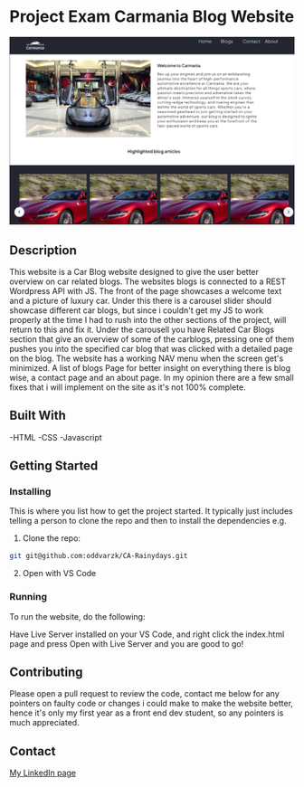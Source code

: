 # Project Exam Carmania Blog Website

![image](https://raw.githubusercontent.com/oddvarzk/Portofolio1/main/images/Carmania.png)


## Description

This website is a Car Blog website designed to give the user better overview on car related blogs.
The websites blogs is connected to a REST Wordpress API with JS.
The front of the page showcases a welcome text and a picture of luxury car. Under this there is a carousel slider should showcase different car blogs, but since i couldn't get my JS to work properly at the time
I had to rush into the other sections of the project, will return to this and fix it.
Under the carousell you have Related Car Blogs section that give an overview of some of the carblogs, pressing one of them pushes you into the specified car blog that was clicked with a detailed
page on the blog. 
The website has a working NAV menu when the screen get's minimized. A list of blogs Page for better insight on everything there is blog wise, a contact page and an about page. In my opinion there are a few 
small fixes that i will implement on the site as it's not 100% complete. 

## Built With

-HTML
-CSS
-Javascript

## Getting Started

### Installing

This is where you list how to get the project started. It typically just includes telling a person to clone the repo and then to install the dependencies e.g.

1. Clone the repo:

```bash
git git@github.com:oddvarzk/CA-Rainydays.git
```

2. Open with VS Code

### Running


To run the website, do the following:

Have Live Server installed on your VS Code, and right click the index.html page and press Open with Live Server and you are good to go!

## Contributing

Please open a pull request to review the code, contact me below for any pointers on faulty code or changes i could make to make the website better, hence it's only my first year as a front end dev student, so any pointers is much appreciated.

## Contact

[My LinkedIn page](https://www.linkedin.com/in/oddvar-kristiansen-22b583262/)

